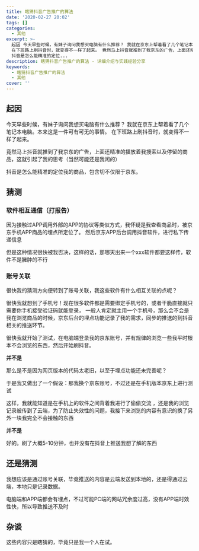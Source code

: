 ```yaml
---
title: 瞎猜抖音广告推广的算法
date: '2020-02-27 20:02'
tags: []
categories:
  - 其他
excerpt: >-
  起因 今天早些时候，有妹子询问我想买电脑有什么推荐？ 我就在京东上帮着看了几个笔记本电脑。本来这是一件可有可无的事情。
  在下班路上刷抖音时，就变得不一样了起来。 竟然马上抖音就推到了我京东的广告，上面还精准的播放着我搜索以及停留的商品，这就引起了我的思考（当然可能还是我闲的）
  抖音是怎么能精准的定位...
description: 瞎猜抖音广告推广的算法 - 详细介绍与实践经验分享
keywords:
  - 瞎猜抖音广告推广的算法
  - 其他
cover: ''
---
```


## 起因

今天早些时候，有妹子询问我想买电脑有什么推荐？
我就在京东上帮着看了几个笔记本电脑。本来这是一件可有可无的事情。
在下班路上刷抖音时，就变得不一样了起来。

竟然马上抖音就推到了我京东的广告，上面还精准的播放着我搜索以及停留的商品，这就引起了我的思考（当然可能还是我闲的）

抖音是怎么能精准的定位我的商品，包含切不仅限于京东。

## 猜测

### 软件相互通信（打报告）

因为接触过APP调用外部的APP的协议等类似方式，我怀疑是我查看商品时，被京东手机APP商品的埋点所定位了。
然后京东APP后台调用抖音软件，进行私下传递信息

但是这种情况很快被我否决，这样的话，那哪天出来一个xxx软件都要这样传，软件不是臃肿的不行

### 账号关联

很快我的猜测方向便转到了账号关联，我这些软件有什么相互关联的点呢？

很快我就想到了手机号！现在很多软件都是需要绑定手机号的，或者干脆直接就只需要你手机接受验证码就能登录， 一般人肯定就主用一个手机号，那么会不会是我在浏览商品的时候，京东后台的埋点功能记录了我的需求，同步的推送的到抖音相关的推送环节。

很快我就开始了测试，在电脑端登录我的京东账号，并有规律的浏览一些我平时根本不会浏览的东西，然后开始刷抖音。

**并不是**

那么是不是因为网页版本的代码太老旧，以至于埋点功能还未完善呢？

于是我又做出了一个假设：那我换个京东账号，不过还是在手机版本京东上进行测试

这样，我就能知道是在手机上的软件之间背着我进行了偷偷交流 ，还是我的浏览记录被传到了云端，为了防止失效性的问题，我接下来浏览的内容有意识的换了另外一块我完全不会接触的东西

**并不是**

好的。刷了大概5-10分钟，也并没有在抖音上推送我想了解的东西

## 还是猜测

我想应该是通过账号关联，毕竟推送的内容是云端发送到本地的，还是得通过云端，本地只是记录数据。

电脑端和APP端都会有埋点，不过可能PC端的网站冗余度过高，没有APP端时效性快，所以导致推送不及时

## 杂谈

这些内容只是瞎猜的，毕竟只是我一个人在试。
